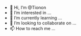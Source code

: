 - 👋 Hi, I’m @Tionon
- 👀 I’m interested in ...
- 🌱 I’m currently learning ...
- 💞️ I’m looking to collaborate on ...
- 📫 How to reach me ...

<!---
Tionon/Tionon is a ✨ special ✨ repository because its `README.md` (this file) appears on your GitHub profile.
You can click the Preview link to take a look at your changes.
--->
